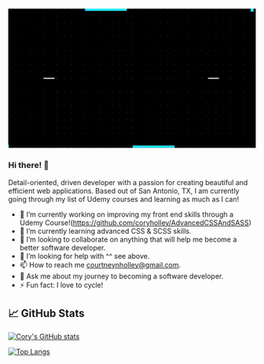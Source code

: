 ![Header](https://raw.githubusercontent.com/coryholley/coryholley/assets/coryholley_header.gif "Header")

### Hi there! 👋

Detail-oriented, driven developer with a passion for creating beautiful and efficient web applications. Based out of San Antonio, TX, I am currently going through my list of Udemy courses and learning as much as I can!

- 🔭 I’m currently working on improving my front end skills through a Udemy Course!(https://github.com/coryholley/AdvancedCSSAndSASS)
- 🌱 I’m currently learning advanced CSS & SCSS skills.
- 👯 I’m looking to collaborate on anything that will help me become a better software developer.
- 🤔 I’m looking for help with ^^ see above.
- 📫 How to reach me courtneynholley@gmail.com.
- 💬 Ask me about my journey to becoming a software developer.
- ⚡ Fun fact: I love to cycle! 

## &#x1f4c8; GitHub Stats

[![Cory's GitHub stats](https://github-readme-stats.vercel.app/api?username=coryholley&show_icons=true&theme=algolia)](https://github.com/coryholley/github-readme-stats)

[![Top Langs](https://github-readme-stats.vercel.app/api/top-langs/?username=coryholley&layout=compact)](https://github.com/anuraghazra/github-readme-stats)


